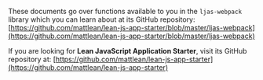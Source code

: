 These documents go over functions available to you in the `ljas-webpack` library which you can learn about at its GitHub repository: [https://github.com/mattlean/lean-js-app-starter/blob/master/ljas-webpack](https://github.com/mattlean/lean-js-app-starter/blob/master/ljas-webpack)

If you are looking for **Lean JavaScript Application Starter**, visit its GitHub repository at: [https://github.com/mattlean/lean-js-app-starter](https://github.com/mattlean/lean-js-app-starter)
